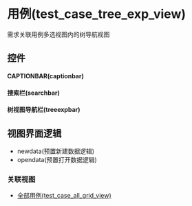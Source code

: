 # 用例(test_case_tree_exp_view)  <!-- {docsify-ignore-all} -->


需求关联用例多选视图内的树导航视图


<el-skeleton style="width:60%">
	<template #template>
		<div style="padding-bottom: 5px;display: flex;">
			<div style="display: flex;align-items: center;justify-content: space-between;flex-direction: column;">
				<el-tooltip content="页面标题">
					<el-skeleton-item variant="text" style="width:180px;height:40px;"></el-skeleton-item>
				</el-tooltip>
				<el-tooltip content="树视图">
					<el-skeleton-item variant="text" style="margin-top: 10px;width:180px;height:300px;"></el-skeleton-item>
				</el-tooltip>
			</div>
			<el-tooltip content="导航区域">
				<el-skeleton-item variant="p" style="margin-left: 10px;height:350px"></el-skeleton-item>
			</el-tooltip>
		</div>
	</template>
</el-skeleton>


## 控件
#### CAPTIONBAR(captionbar)

#### 搜索栏(searchbar)

#### 树视图导航栏(treeexpbar)


## 视图界面逻辑
  * newdata(预置新建数据逻辑)
  * opendata(预置打开数据逻辑)


### 关联视图
  * [全部用例(test_case_all_grid_view)](app/view/test_case_all_grid_view)

<script>
 const { createApp } = Vue
  createApp({
    data() {
      return {

      }
    }
  }).use(ElementPlus).mount('#app')
</script>